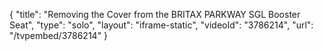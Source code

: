 {
    "title": "Removing the Cover from the BRITAX PARKWAY SGL Booster Seat",
    "type": "solo",
    "layout": "iframe-static",
    "videoId": "3786214",
    "url": "\/tvpembed\/3786214"
}
